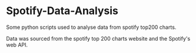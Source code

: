 # Spotify-Data-Analysis
Some python scripts used to analyse data from spotify top200 charts.

Data was sourced from the spotify top 200 charts website and the Spotify's web API.
